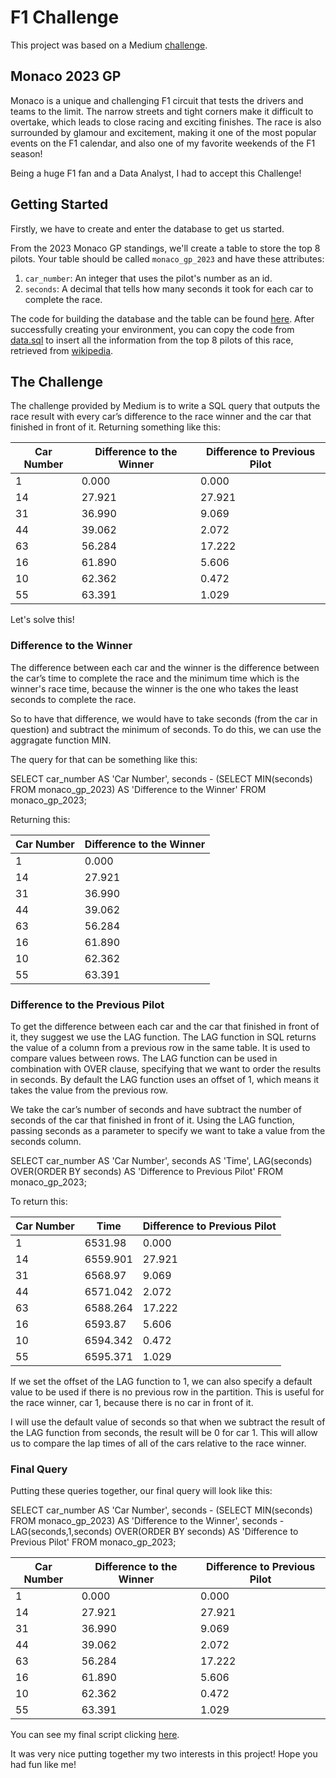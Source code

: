 # F1 Challenge
This project was based on a Medium [challenge]([https://medium.com/@BetterEverythingsql-exercise-for-data-analysts-formula-1-data-f64a5b690a19](https://medium.com/@BetterEverything/sql-exercise-for-data-analysts-formula-1-data-f64a5b690a19)).

## Monaco 2023 GP

Monaco is a unique and challenging F1 circuit that tests the drivers and teams to the limit. 
The narrow streets and tight corners make it difficult to overtake, which leads to close racing and exciting finishes. 
The race is also surrounded by glamour and excitement, making it one of the most popular events on the F1 calendar, and also one of my favorite weekends of the F1 season!

Being a huge F1 fan and a Data Analyst, I had to accept this Challenge!

## Getting Started

Firstly, we have to create and enter the database to get us started.

From the 2023 Monaco GP standings, we'll create a table to store the top 8 pilots.
Your table should be called `monaco_gp_2023` and have these attributes:

1. `car_number`: An integer that uses the pilot's number as an id.
2. `seconds`: A decimal that tells how many seconds it took for each car to complete the race.

The code for building the database and the table can be found [here](schema.sql).
After successfully creating your environment, you can copy the code from [data.sql](data.sql) to insert all the information from the top 8 pilots of this race, retrieved from [wikipedia](https://en.wikipedia.org/wiki/2023_Monaco_Grand_Prix).

## The Challenge

The challenge provided by Medium is to write a SQL query that outputs the race result with every car’s difference to the race winner and the car that finished in front of it.
Returning something like this:

| Car Number | Difference to the Winner | Difference to Previous Pilot | 
|------------|--------------------------|------------------------------| 
| 1          |          0.000           |            0.000             | 
| 14         |          27.921          |            27.921            | 
| 31         |          36.990          |            9.069             | 
| 44         |          39.062          |            2.072             | 
| 63         |          56.284          |            17.222            | 
| 16         |          61.890          |            5.606             | 
| 10         |          62.362          |            0.472             | 
| 55         |          63.391          |            1.029             | 

Let's solve this!

### Difference to the Winner

The difference between each car and the winner is the difference between the car’s time to complete the race and the minimum time which is the winner's race time, because the winner is the one who takes the least seconds to complete the race.

So to have that difference, we would have to take seconds (from the car in question) and subtract the minimum of seconds. To do this, we can use the aggragate function MIN. 

The query for that can be something like this:

SELECT car_number AS 'Car Number', seconds - (SELECT MIN(seconds) FROM monaco_gp_2023) AS 'Difference to the Winner'
FROM monaco_gp_2023;

Returning this:

| Car Number | Difference to the Winner | 
|------------|--------------------------| 
| 1          |          0.000           |  
| 14         |          27.921          |     
| 31         |          36.990          |      
| 44         |          39.062          |       
| 63         |          56.284          |    
| 16         |          61.890          |
| 10         |          62.362          |
| 55         |          63.391          |    

### Difference to the Previous Pilot

To get the difference between each car and the car that finished in front of it, they suggest we use the LAG function. The LAG function in SQL returns the value of a column from a previous row in the same table. It is used to compare values between rows. The LAG function can be used in combination with OVER clause, specifying that we want to order the results in seconds. By default the LAG function uses an offset of 1, which means it takes the value from the previous row.

We take the car’s number of seconds and have subtract the number of seconds of the car that finished in front of it. Using the LAG function, passing seconds as a parameter to specify we want to take a value from the seconds column.

SELECT car_number AS 'Car Number', seconds AS 'Time',
LAG(seconds) OVER(ORDER BY seconds) AS 'Difference to Previous Pilot'
FROM monaco_gp_2023;

To return this:

| Car Number |      Time     | Difference to Previous Pilot | 
|------------|---------------|------------------------------| 
| 1          |    6531.98    |            0.000             | 
| 14         |    6559.901   |            27.921            | 
| 31         |    6568.97    |            9.069             | 
| 44         |    6571.042   |            2.072             | 
| 63         |    6588.264   |            17.222            | 
| 16         |    6593.87    |            5.606             | 
| 10         |    6594.342   |            0.472             | 
| 55         |    6595.371   |            1.029             | 

If we set the offset of the LAG function to 1, we can also specify a default value to be used if there is no previous row in the partition. This is useful for the race winner, car 1, because there is no car in front of it.

I will use the default value of seconds so that when we subtract the result of the LAG function from seconds, the result will be 0 for car 1. This will allow us to compare the lap times of all of the cars relative to the race winner.

### Final Query

Putting these queries together, our final query will look like this:

SELECT car_number AS 'Car Number', 
seconds - (SELECT MIN(seconds) FROM monaco_gp_2023) AS 'Difference to the Winner',
seconds - LAG(seconds,1,seconds) OVER(ORDER BY seconds) AS 'Difference to Previous Pilot' 
FROM monaco_gp_2023;

| Car Number | Difference to the Winner | Difference to Previous Pilot | 
|------------|--------------------------|------------------------------| 
| 1          |          0.000           |            0.000             | 
| 14         |          27.921          |            27.921            | 
| 31         |          36.990          |            9.069             | 
| 44         |          39.062          |            2.072             | 
| 63         |          56.284          |            17.222            | 
| 16         |          61.890          |            5.606             | 
| 10         |          62.362          |            0.472             | 
| 55         |          63.391          |            1.029             |

You can see my final script clicking [here](script.sql).

It was very nice putting together my two interests in this project! Hope you had fun like me!
